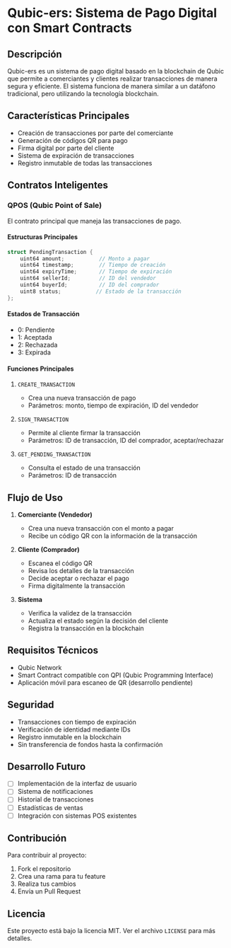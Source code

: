 # Qubic-ers: Sistema de Pago Digital con Smart Contracts

## Descripción
Qubic-ers es un sistema de pago digital basado en la blockchain de Qubic que permite a comerciantes y clientes realizar transacciones de manera segura y eficiente. El sistema funciona de manera similar a un datáfono tradicional, pero utilizando la tecnología blockchain.

## Características Principales
- Creación de transacciones por parte del comerciante
- Generación de códigos QR para pago
- Firma digital por parte del cliente
- Sistema de expiración de transacciones
- Registro inmutable de todas las transacciones

## Contratos Inteligentes

### QPOS (Qubic Point of Sale)
El contrato principal que maneja las transacciones de pago.

#### Estructuras Principales
```cpp
struct PendingTransaction {
    uint64 amount;           // Monto a pagar
    uint64 timestamp;        // Tiempo de creación
    uint64 expiryTime;       // Tiempo de expiración
    uint64 sellerId;         // ID del vendedor
    uint64 buyerId;          // ID del comprador
    uint8 status;           // Estado de la transacción
};
```

#### Estados de Transacción
- 0: Pendiente
- 1: Aceptada
- 2: Rechazada
- 3: Expirada

#### Funciones Principales
1. `CREATE_TRANSACTION`
   - Crea una nueva transacción de pago
   - Parámetros: monto, tiempo de expiración, ID del vendedor

2. `SIGN_TRANSACTION`
   - Permite al cliente firmar la transacción
   - Parámetros: ID de transacción, ID del comprador, aceptar/rechazar

3. `GET_PENDING_TRANSACTION`
   - Consulta el estado de una transacción
   - Parámetros: ID de transacción

## Flujo de Uso

1. **Comerciante (Vendedor)**
   - Crea una nueva transacción con el monto a pagar
   - Recibe un código QR con la información de la transacción

2. **Cliente (Comprador)**
   - Escanea el código QR
   - Revisa los detalles de la transacción
   - Decide aceptar o rechazar el pago
   - Firma digitalmente la transacción

3. **Sistema**
   - Verifica la validez de la transacción
   - Actualiza el estado según la decisión del cliente
   - Registra la transacción en la blockchain

## Requisitos Técnicos
- Qubic Network
- Smart Contract compatible con QPI (Qubic Programming Interface)
- Aplicación móvil para escaneo de QR (desarrollo pendiente)

## Seguridad
- Transacciones con tiempo de expiración
- Verificación de identidad mediante IDs
- Registro inmutable en la blockchain
- Sin transferencia de fondos hasta la confirmación

## Desarrollo Futuro
- [ ] Implementación de la interfaz de usuario
- [ ] Sistema de notificaciones
- [ ] Historial de transacciones
- [ ] Estadísticas de ventas
- [ ] Integración con sistemas POS existentes

## Contribución
Para contribuir al proyecto:
1. Fork el repositorio
2. Crea una rama para tu feature
3. Realiza tus cambios
4. Envía un Pull Request

## Licencia
Este proyecto está bajo la licencia MIT. Ver el archivo `LICENSE` para más detalles. 